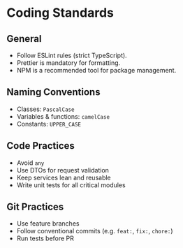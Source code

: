 # Coding Standards

## General
- Follow ESLint rules (strict TypeScript).
- Prettier is mandatory for formatting.
- NPM is a recommended tool for package management.

## Naming Conventions
- Classes: `PascalCase`
- Variables & functions: `camelCase`
- Constants: `UPPER_CASE`

## Code Practices
- Avoid `any`
- Use DTOs for request validation
- Keep services lean and reusable
- Write unit tests for all critical modules

## Git Practices
- Use feature branches
- Follow conventional commits (e.g. `feat:`, `fix:`, `chore:`)
- Run tests before PR
